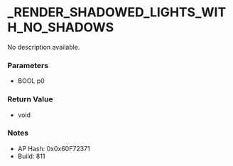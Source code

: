# _RENDER_SHADOWED_LIGHTS_WITH_NO_SHADOWS

No description available.

### Parameters
* BOOL p0

### Return Value
* void

### Notes
* AP Hash: 0x0x60F72371
* Build: 811

